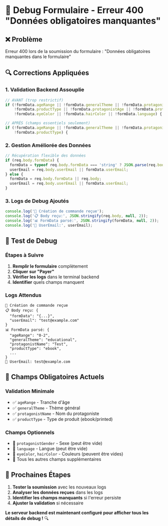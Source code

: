 # 🔧 Debug Formulaire - Erreur 400 "Données obligatoires manquantes"

## ❌ **Problème**
Erreur 400 lors de la soumission du formulaire : "Données obligatoires manquantes dans le formulaire"

## 🔍 **Corrections Appliquées**

### **1. Validation Backend Assouplie**
```typescript
// AVANT (trop restrictif)
if (!formData.ageRange || !formData.generalTheme || !formData.protagonistName || 
    !formData.productType || !formData.protagonistAge || !formData.protagonistGender ||
    !formData.eyeColor || !formData.hairColor || !formData.language) {

// APRÈS (champs essentiels seulement)
if (!formData.ageRange || !formData.generalTheme || !formData.protagonistName || 
    !formData.productType) {
```

### **2. Gestion Améliorée des Données**
```typescript
// Récupération flexible des données
if (req.body.formData) {
  formData = typeof req.body.formData === 'string' ? JSON.parse(req.body.formData) : req.body.formData;
  userEmail = req.body.userEmail || formData.userEmail;
} else {
  formData = req.body.formData || req.body;
  userEmail = req.body.userEmail || formData.userEmail;
}
```

### **3. Logs de Debug Ajoutés**
```typescript
console.log('📝 Création de commande reçue');
console.log('📋 Body reçu:', JSON.stringify(req.body, null, 2));
console.log('📊 FormData parsé:', JSON.stringify(formData, null, 2));
console.log('📧 UserEmail:', userEmail);
```

## 🧪 **Test de Debug**

### **Étapes à Suivre**
1. **Remplir le formulaire** complètement
2. **Cliquer sur "Payer"**
3. **Vérifier les logs** dans le terminal backend
4. **Identifier** quels champs manquent

### **Logs Attendus**
```
📝 Création de commande reçue
📋 Body reçu: {
  "formData": "{...}",
  "userEmail": "test@example.com"
}
📊 FormData parsé: {
  "ageRange": "0-2",
  "generalTheme": "educational",
  "protagonistName": "Test",
  "productType": "ebook",
  ...
}
📧 UserEmail: test@example.com
```

## 🎯 **Champs Obligatoires Actuels**

### **Validation Minimale**
- ✅ `ageRange` - Tranche d'âge
- ✅ `generalTheme` - Thème général  
- ✅ `protagonistName` - Nom du protagoniste
- ✅ `productType` - Type de produit (ebook/printed)

### **Champs Optionnels**
- 🔄 `protagonistGender` - Sexe (peut être vide)
- 🔄 `language` - Langue (peut être vide)
- 🔄 `eyeColor`, `hairColor` - Couleurs (peuvent être vides)
- 🔄 Tous les autres champs supplémentaires

## 🚀 **Prochaines Étapes**

1. **Tester la soumission** avec les nouveaux logs
2. **Analyser les données reçues** dans les logs
3. **Identifier les champs manquants** si l'erreur persiste
4. **Ajuster la validation** si nécessaire

**Le serveur backend est maintenant configuré pour afficher tous les détails de debug !** 🔍
